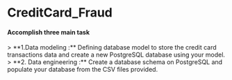 ﻿# CreditCard_Fraud

<h4>Accomplish three main task </h4>
> **1.Data modeling :** Defining database model to store the credit card transactions data and create a new PostgreSQL database using your model.
> **2. Data engineering :** Create a database schema on PostgreSQL and populate your database from the CSV files provided.

